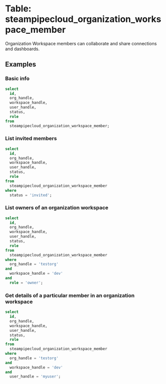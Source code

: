 # Table: steampipecloud_organization_workspace_member

Organization Workspace members can collaborate and share connections and dashboards.

## Examples

### Basic info

```sql
select
  id,
  org_handle,
  workspace_handle,
  user_handle,
  status,
  role
from
  steampipecloud_organization_workspace_member;
```

### List invited members

```sql
select
  id,
  org_handle,
  workspace_handle,
  user_handle,
  status,
  role
from
  steampipecloud_organization_workspace_member
where
  status = 'invited';
```

### List owners of an organization workspace

```sql
select
  id,
  org_handle,
  workspace_handle,
  user_handle,
  status,
  role
from
  steampipecloud_organization_workspace_member
where
  org_handle = 'testorg'
and
  workspace_handle = 'dev'
and
  role = 'owner';
```

### Get details of a particular member in an organization workspace

```sql
select
  id,
  org_handle,
  workspace_handle,
  user_handle,
  status,
  role
from
  steampipecloud_organization_workspace_member
where
  org_handle = 'testorg'
and
  workspace_handle = 'dev'
and
  user_handle = 'myuser';
```
